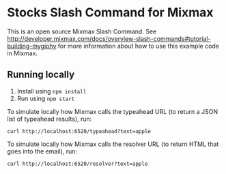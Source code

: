 # Stocks Slash Command for Mixmax

This is an open source Mixmax Slash Command. See <http://developer.mixmax.com/docs/overview-slash-commands#tutorial-building-mygiphy> for more information about how to use this example code in Mixmax.

## Running locally

1. Install using `npm install`
2. Run using `npm start`

To simulate locally how Mixmax calls the typeahead URL (to return a JSON list of typeahead results), run:

```
curl http://localhost:6520/typeahead?text=apple
```

To simulate locally how Mixmax calls the resolver URL (to return HTML that goes into the email), run:

```
curl http://localhost:6520/resolver?text=apple
```
